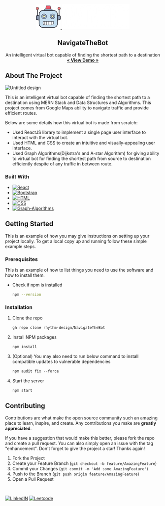 <a name="readme-top"></a>

<!-- PROJECT LOGO -->
<br />
<div align="center">
  <a href="https://github.com/rhythm-design/NavigateTheBot">
    <img src="src/images/bot.png" alt="Logo" width="80" height="80">
    <img src="src/images/logo-text.png" alt="Logo" width="220" height="80">
  </a>

  <h2 align="center">NavigateTheBot</h3>

  <p align="center">
    An intelligent virtual bot capable of finding the shortest path to a destination
    <br />
    <a href="https://ephemeral-semolina-652a57.netlify.app/"><strong>« View Demo »</strong></a>
    <br />
  </p>
</div>

<!-- ABOUT THE PROJECT -->
## About The Project


![Untitled design](./src/images/sample.gif)

This is an intelligent virtual bot capable of finding the shortest path to a destination using MERN Stack and Data Structures and Algorithms. This project comes from Google Maps ability to navigate traffic and provide efficient routes.

Below are some details how this virtual bot is made from scratch:
* Used ReactJS library to implement a single page user interface to interact with the virtual bot.
* Used HTML and CSS to create an intuitive and visually-appealing user interface.
* Used Graph Algorithms(Dijkstra's and A-star Algorithm) for giving ability to virtual bot for finding the shortest path from source to destination efficiently despite of any traffic in between route.


### Built With

* [![React][React.js]][React-url]
* [![Bootstrap][Bootstrap.com]][Bootstrap-url]
* [![HTML]][Html-url]
* [![CSS]][Css-url]
* [![Graph-Algorithms]][Graph-Algorithms-url]

<!-- GETTING STARTED -->
## Getting Started

This is an example of how you may give instructions on setting up your project locally.
To get a local copy up and running follow these simple example steps.

### Prerequisites

This is an example of how to list things you need to use the software and how to install them.
* Check if npm is installed
  ```sh
  npm --version
  ```

### Installation



1. Clone the repo
   ```sh
   gh repo clone rhythm-design/NavigateTheBot
   ```
2. Install NPM packages
   ```sh
   npm install
   ```
3. (Optional) You may also need to run below command to install compatible updates to vulnerable dependencies
   ```js
   npm audit fix --force
   ```
4. Start the server
   ```js
   npm start
   ```

<!-- CONTRIBUTING -->
## Contributing

Contributions are what make the open source community such an amazing place to learn, inspire, and create. Any contributions you make are **greatly appreciated**.

If you have a suggestion that would make this better, please fork the repo and create a pull request. You can also simply open an issue with the tag "enhancement".
Don't forget to give the project a star! Thanks again!

1. Fork the Project
2. Create your Feature Branch (`git checkout -b feature/AmazingFeature`)
3. Commit your Changes (`git commit -m 'Add some AmazingFeature'`)
4. Push to the Branch (`git push origin feature/AmazingFeature`)
5. Open a Pull Request


<!-- Profiles -->
<br />

[![LinkedIN]][Linkedin-url]
[![Leetcode]][LeetCode-url]




<!-- MARKDOWN LINKS & IMAGES -->

[React.js]: https://img.shields.io/badge/React-20232A?style=for-the-badge&logo=react&logoColor=61DAFB
[React-url]: https://reactjs.org/
[Bootstrap.com]: https://img.shields.io/badge/Bootstrap-563D7C?style=for-the-badge&logo=bootstrap&logoColor=white
[Bootstrap-url]: https://getbootstrap.com
[HTML]: https://img.shields.io/badge/HTML-FF2D20?style=for-the-badge&logo=HTML&logoColor=white
[html-url]: https://developer.mozilla.org/en-US/docs/Web/HTML
[CSS]: https://img.shields.io/badge/CSS-4A4A55?style=for-the-badge&logo=CSS&logoColor=FF3E00
[Css-url]: https://developer.mozilla.org/en-US/docs/Web/CSS
[Graph-Algorithms]:https://img.shields.io/badge/Graph-Algorithms-DD0031?style=for-the-badge&logo=Graph-Algorithms&logoColor=white
[Graph-Algorithms-url]: https://www.baeldung.com/cs/dijkstra-vs-a-pathfinding
[LinkedIN]: https://img.shields.io/badge/LinkedIN-0077B5?style=for-the-badge&logo=LinkedIN&logoColor=white
[Linkedin-url]:https://www.linkedin.com/in/rhythmvarshney/
[Leetcode]: https://img.shields.io/badge/Leetcode-20232A?style=for-the-badge&logo=Leetcode&logoColor=white
[LeetCode-url]:https://leetcode.com/rhythm_varshney/


